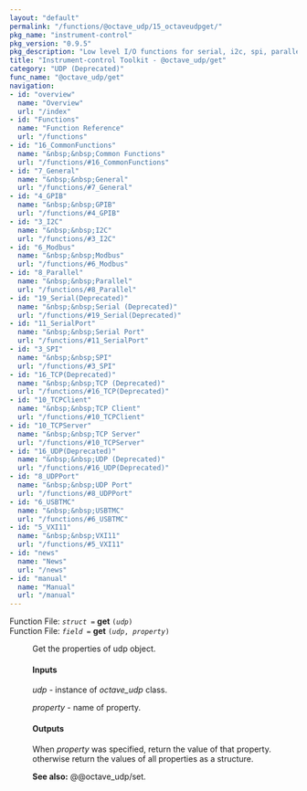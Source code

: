 ```yaml
---
layout: "default"
permalink: "/functions/@octave_udp/15_octaveudpget/"
pkg_name: "instrument-control"
pkg_version: "0.9.5"
pkg_description: "Low level I/O functions for serial, i2c, spi, parallel, tcp, gpib, modbus, vxi11, udp and usbtmc interfaces."
title: "Instrument-control Toolkit - @octave_udp/get"
category: "UDP (Deprecated)"
func_name: "@octave_udp/get"
navigation:
- id: "overview"
  name: "Overview"
  url: "/index"
- id: "Functions"
  name: "Function Reference"
  url: "/functions"
- id: "16_CommonFunctions"
  name: "&nbsp;&nbsp;Common Functions"
  url: "/functions/#16_CommonFunctions"
- id: "7_General"
  name: "&nbsp;&nbsp;General"
  url: "/functions/#7_General"
- id: "4_GPIB"
  name: "&nbsp;&nbsp;GPIB"
  url: "/functions/#4_GPIB"
- id: "3_I2C"
  name: "&nbsp;&nbsp;I2C"
  url: "/functions/#3_I2C"
- id: "6_Modbus"
  name: "&nbsp;&nbsp;Modbus"
  url: "/functions/#6_Modbus"
- id: "8_Parallel"
  name: "&nbsp;&nbsp;Parallel"
  url: "/functions/#8_Parallel"
- id: "19_Serial(Deprecated)"
  name: "&nbsp;&nbsp;Serial (Deprecated)"
  url: "/functions/#19_Serial(Deprecated)"
- id: "11_SerialPort"
  name: "&nbsp;&nbsp;Serial Port"
  url: "/functions/#11_SerialPort"
- id: "3_SPI"
  name: "&nbsp;&nbsp;SPI"
  url: "/functions/#3_SPI"
- id: "16_TCP(Deprecated)"
  name: "&nbsp;&nbsp;TCP (Deprecated)"
  url: "/functions/#16_TCP(Deprecated)"
- id: "10_TCPClient"
  name: "&nbsp;&nbsp;TCP Client"
  url: "/functions/#10_TCPClient"
- id: "10_TCPServer"
  name: "&nbsp;&nbsp;TCP Server"
  url: "/functions/#10_TCPServer"
- id: "16_UDP(Deprecated)"
  name: "&nbsp;&nbsp;UDP (Deprecated)"
  url: "/functions/#16_UDP(Deprecated)"
- id: "8_UDPPort"
  name: "&nbsp;&nbsp;UDP Port"
  url: "/functions/#8_UDPPort"
- id: "6_USBTMC"
  name: "&nbsp;&nbsp;USBTMC"
  url: "/functions/#6_USBTMC"
- id: "5_VXI11"
  name: "&nbsp;&nbsp;VXI11"
  url: "/functions/#5_VXI11"
- id: "news"
  name: "News"
  url: "/news"
- id: "manual"
  name: "Manual"
  url: "/manual"
---
```

<dl class="first-deftypefn">
<dt class="deftypefn" id="index-get"><span class="category-def">Function File: </span><span><code class="def-type"><var class="var">struct</var> =</code> <strong class="def-name">get</strong> <code class="def-code-arguments">(<var class="var">udp</var>)</code><a class="copiable-link" href="#index-get"></a></span></dt>
<dt class="deftypefnx def-cmd-deftypefn" id="index-get-1"><span class="category-def">Function File: </span><span><code class="def-type"><var class="var">field</var> =</code> <strong class="def-name">get</strong> <code class="def-code-arguments">(<var class="var">udp</var>, <var class="var">property</var>)</code><a class="copiable-link" href="#index-get-1"></a></span></dt>
<dd><p>Get the properties of udp object.
</p>
<h4 class="subsubheading" id="Inputs"><span>Inputs<a class="copiable-link" href="#Inputs"></a></span></h4>
<p><var class="var">udp</var> - instance of <var class="var">octave_udp</var> class.<br>
</p>
<p><var class="var">property</var> - name of property.<br>
</p>
<h4 class="subsubheading" id="Outputs"><span>Outputs<a class="copiable-link" href="#Outputs"></a></span></h4>
<p>When <var class="var">property</var> was specified, return the value of that property.<br>
 otherwise return the values of all properties as a structure.<br>
</p>

<p><strong class="strong">See also:</strong> @@octave_udp/set.
 </p></dd></dl>